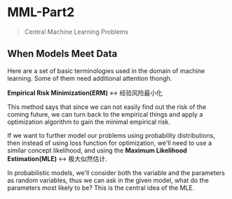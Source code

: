 # MML-Part2

> Central Machine Learning Problems

## When Models Meet Data

Here are a set of basic terminologies used in the domain of machine learning.
Some of them need additional attention thongh.

**Empirical Risk Minimization(ERM)** <-> 经验风险最小化

This method says that since we can not easily find out the risk of the
coming future, we can turn back to the empirical things and apply a
optimization algorithm to gain the minimal empirical risk.

If we want to further model our problems using probability distributions,
then instead of using loss function for optimization, we'll need to use a
similar concept likelihood, and using the **Maximum Likelihood Estimation(MLE)**
<-> 极大似然估计.

In probabilistic models, we'll consider both the variable and the parameters
as random variables, thus we can ask in the given model, what do the parameters
most likely to be?
This is the central idea of the MLE.
